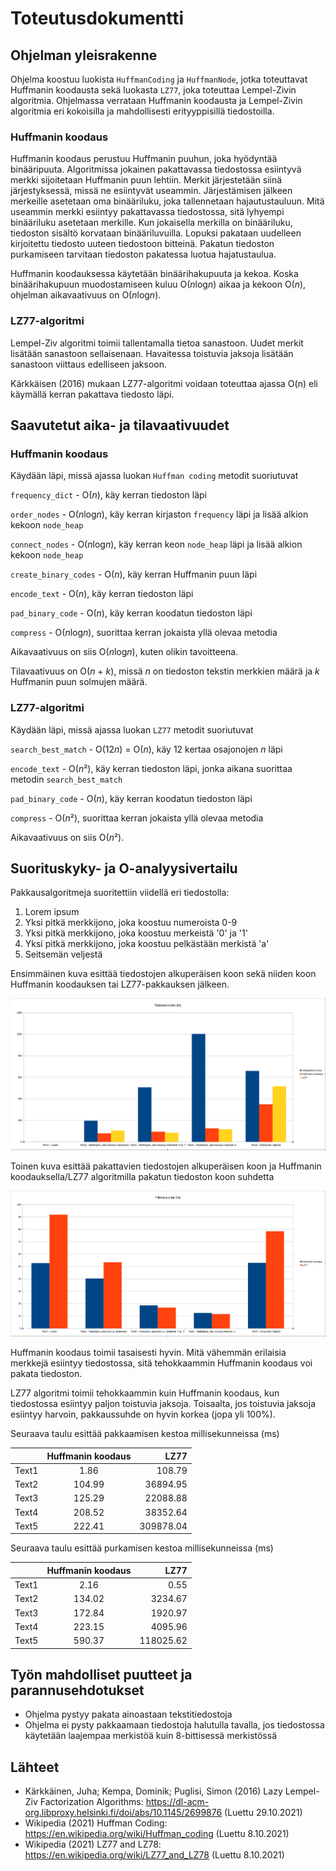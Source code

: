 # Toteutusdokumentti
## Ohjelman yleisrakenne
Ohjelma koostuu luokista `HuffmanCoding` ja `HuffmanNode`, jotka toteuttavat Huffmanin koodausta sekä luokasta `LZ77`, joka toteuttaa Lempel-Zivin algoritmia.
Ohjelmassa verrataan Huffmanin koodausta ja Lempel-Zivin algoritmia eri kokoisilla ja mahdollisesti erityyppisillä tiedostoilla.

### Huffmanin koodaus
Huffmanin koodaus perustuu Huffmanin puuhun, joka hyödyntää binääripuuta. Algoritmissa jokainen pakattavassa tiedostossa esiintyvä merkki sijoitetaan Huffmanin puun lehtiin. Merkit järjestetään siinä järjestyksessä, missä ne esiintyvät useammin. Järjestämisen jälkeen merkeille asetetaan oma binääriluku, joka tallennetaan hajautustauluun. Mitä useammin merkki esiintyy pakattavassa tiedostossa, sitä lyhyempi binääriluku asetetaan merkille. Kun jokaisella merkilla on binääriluku, tiedoston sisältö korvataan binääriluvuilla. Lopuksi pakataan uudelleen kirjoitettu tiedosto uuteen tiedostoon bitteinä. Pakatun tiedoston purkamiseen tarvitaan tiedoston pakatessa luotua hajatustaulua.

Huffmanin koodauksessa käytetään binäärihakupuuta ja kekoa. Koska binäärihakupuun muodostamiseen kuluu O(*n*log*n*) aikaa ja kekoon O(*n*), ohjelman aikavaativuus on O(*n*log*n*).

### LZ77-algoritmi
Lempel-Ziv algoritmi toimii tallentamalla tietoa sanastoon. Uudet merkit lisätään sanastoon sellaisenaan. Havaitessa toistuvia jaksoja lisätään sanastoon viittaus edelliseen jaksoon.

Kärkkäisen (2016) mukaan LZ77-algoritmi voidaan toteuttaa ajassa O(n) eli käymällä kerran pakattava tiedosto läpi.

## Saavutetut aika- ja tilavaativuudet
### Huffmanin koodaus



Käydään läpi, missä ajassa luokan `Huffman coding` metodit suoriutuvat

`frequency_dict` - O(*n*), käy kerran tiedoston läpi

`order_nodes` - O(*n*log*n*), käy kerran kirjaston `frequency` läpi ja lisää alkion kekoon `node_heap`

`connect_nodes` - O(*n*log*n*), käy kerran keon `node_heap` läpi ja lisää alkion kekoon `node_heap`

`create_binary_codes` - O(*n*), käy kerran Huffmanin puun läpi

`encode_text` - O(*n*), käy kerran tiedoston läpi

`pad_binary_code` - O(*n*), käy kerran koodatun tiedoston läpi

`compress` - O(*n*log*n*), suorittaa kerran jokaista yllä olevaa metodia

Aikavaativuus on siis O(*n*log*n*), kuten olikin tavoitteena.

Tilavaativuus on O(*n* + *k*), missä *n* on tiedoston tekstin merkkien määrä ja *k* Huffmanin puun solmujen määrä.

### LZ77-algoritmi



Käydään läpi, missä ajassa luokan `LZ77` metodit suoriutuvat

`search_best_match` - O(12*n*) = O(*n*), käy 12 kertaa osajonojen *n* läpi

`encode_text` - O(*n*²), käy kerran tiedoston läpi, jonka aikana suorittaa metodin `search_best_match`

`pad_binary_code` - O(*n*), käy kerran koodatun tiedoston läpi

`compress` - O(*n*²), suorittaa kerran jokaista yllä olevaa metodia

Aikavaativuus on siis O(*n*²).



## Suorituskyky- ja O-analyysivertailu
Pakkausalgoritmeja suoritettiin viidellä eri tiedostolla:

1. Lorem ipsum
2. Yksi pitkä merkkijono, joka koostuu numeroista 0-9
3. Yksi pitkä merkkijono, joka koostuu merkeistä '0' ja '1'
4. Yksi pitkä merkkijono, joka koostuu pelkästään merkistä 'a'
5. Seitsemän veljestä

Ensimmäinen kuva esittää tiedostojen alkuperäisen koon sekä niiden koon Huffmanin koodauksen tai LZ77-pakkauksen jälkeen.

![kuva1](https://github.com/TanakaAkihiro/tiedonpakkaus_tiralabra_s-2021/blob/master/dokumentaatio/kuvat/toteutus1.png)

Toinen kuva esittää pakattavien tiedostojen alkuperäisen koon ja Huffmanin koodauksella/LZ77 algoritmilla pakatun tiedoston koon suhdetta

![kuva2](https://github.com/TanakaAkihiro/tiedonpakkaus_tiralabra_s-2021/blob/master/dokumentaatio/kuvat/toteutus2.png)

Huffmanin koodaus toimii tasaisesti hyvin. Mitä vähemmän erilaisia merkkejä esiintyy tiedostossa, sitä tehokkaammin Huffmanin koodaus voi pakata tiedoston.

LZ77 algoritmi toimii tehokkaammin kuin Huffmanin koodaus, kun tiedostossa esiintyy paljon toistuvia jaksoja. Toisaalta, jos toistuvia jaksoja esiintyy harvoin, pakkaussuhde on hyvin korkea (jopa yli 100%).


Seuraava taulu esittää pakkaamisen kestoa millisekunneissa (ms)

|           | Huffmanin koodaus |      LZ77      |
|-----------|:-----------------:|---------------:|
|   Text1   |        1.86       |      108.79    |
|   Text2   |       104.99      |    36894.95    |
|   Text3   |       125.29      |    22088.88    |
|   Text4   |       208.52      |    38352.64    |
|   Text5   |       222.41      |   309878.04    |

Seuraava taulu esittää purkamisen kestoa millisekunneissa (ms)

|           | Huffmanin koodaus |      LZ77      |
|-----------|:-----------------:|---------------:|
|   Text1   |        2.16       |        0.55    |
|   Text2   |       134.02      |     3234.67    |
|   Text3   |       172.84      |     1920.97    |
|   Text4   |       223.15      |     4095.96    |
|   Text5   |       590.37      |   118025.62    |




## Työn mahdolliset puutteet ja parannusehdotukset
- Ohjelma pystyy pakata ainoastaan tekstitiedostoja
- Ohjelma ei pysty pakkaamaan tiedostoja halutulla tavalla, jos tiedostossa käytetään laajempaa merkistöä kuin 8-bittisessä merkistössä

## Lähteet
- Kärkkäinen, Juha; Kempa, Dominik; Puglisi, Simon (2016) Lazy Lempel-Ziv Factorization Algorithms: https://dl-acm-org.libproxy.helsinki.fi/doi/abs/10.1145/2699876 (Luettu 29.10.2021)
- Wikipedia (2021) Huffman Coding: https://en.wikipedia.org/wiki/Huffman_coding (Luettu 8.10.2021)
- Wikipedia (2021) LZ77 and LZ78: https://en.wikipedia.org/wiki/LZ77_and_LZ78 (Luettu 8.10.2021)